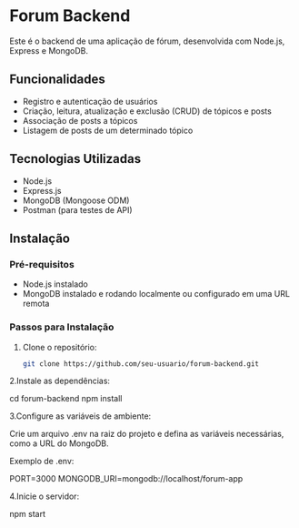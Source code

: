 # Forum Backend

Este é o backend de uma aplicação de fórum, desenvolvida com Node.js, Express e MongoDB.

## Funcionalidades

- Registro e autenticação de usuários
- Criação, leitura, atualização e exclusão (CRUD) de tópicos e posts
- Associação de posts a tópicos
- Listagem de posts de um determinado tópico

## Tecnologias Utilizadas

- Node.js
- Express.js
- MongoDB (Mongoose ODM)
- Postman (para testes de API)

## Instalação

### Pré-requisitos

- Node.js instalado
- MongoDB instalado e rodando localmente ou configurado em uma URL remota

### Passos para Instalação

1. Clone o repositório:

   ```bash
   git clone https://github.com/seu-usuario/forum-backend.git

2.Instale as dependências:

cd forum-backend
npm install

3.Configure as variáveis de ambiente:

Crie um arquivo .env na raiz do projeto e defina as variáveis necessárias, como a URL do MongoDB.

Exemplo de .env:

PORT=3000
MONGODB_URI=mongodb://localhost/forum-app

4.Inicie o servidor:

npm start

   
